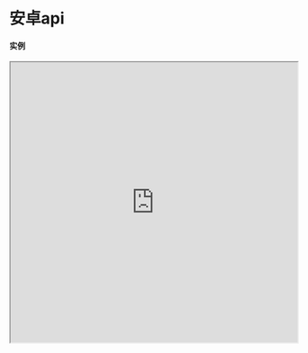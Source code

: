 # 安卓api

#### 实例

<iframe height=498 width=510 src="https://www.bilibili.com/video/BV1aZ4y1W7UT?from=search&seid=11514272801202422895">

#### 分析问题

接收到的数据是：

startCoord = 4 13502649.259333 3657479.698623 0.000000  , endCoord = 4 13502654.417360 3657500.435975 0.000000  ,distance = 21.369207,  startDirection = 北, endDirection = 右转
startCoord = 4 13502654.417360 3657500.435975 0.000000  , endCoord = 4 13502687.601000 3657492.182000 0.000000  ,distance = 34.194767,  startDirection = 东, endDirection = 左转
startCoord = 4 13502687.601000 3657492.182000 0.000000  , endCoord = 4 13502693.175000 3657514.591000 0.000000  ,distance = 23.091833,  startDirection = 北, endDirection = 右转

根据这三段作出图像为：

![image-20200718185600605](C:\Users\alien\AppData\Roaming\Typora\typora-user-images\image-20200718185600605.png)

根据图像和点的位置，我们首先要确定